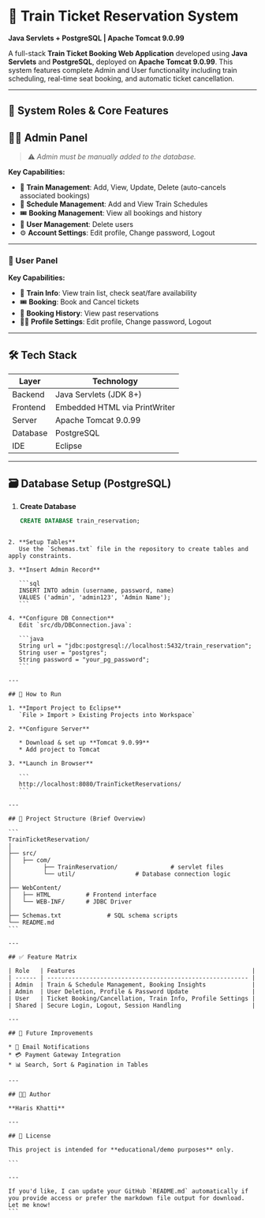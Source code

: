 # 🚆 Train Ticket Reservation System  
**Java Servlets + PostgreSQL | Apache Tomcat 9.0.99**

A full-stack **Train Ticket Booking Web Application** developed using **Java Servlets** and **PostgreSQL**, deployed on **Apache Tomcat 9.0.99**. This system features complete Admin and User functionality including train scheduling, real-time seat booking, and automatic ticket cancellation.

---

## 🔑 System Roles & Core Features

## 👨‍💼 Admin Panel  
> ⚠️ *Admin must be manually added to the database.*

**Key Capabilities:**
- 🚆 **Train Management**: Add, View, Update, Delete (auto-cancels associated bookings)
- 📅 **Schedule Management**: Add and View Train Schedules
- 🎟️ **Booking Management**: View all bookings and history
- 👥 **User Management**: Delete users
- ⚙️ **Account Settings**: Edit profile, Change password, Logout

---

### 👤 User Panel

**Key Capabilities:**
- 🚆 **Train Info**: View train list, check seat/fare availability
- 🎟️ **Booking**: Book and Cancel tickets
- 🧾 **Booking History**: View past reservations
- 🧑‍💼 **Profile Settings**: Edit profile, Change password, Logout

---

## 🛠️ Tech Stack

| Layer        | Technology                     |
|--------------|--------------------------------|
| Backend      | Java Servlets (JDK 8+)         |
| Frontend     | Embedded HTML via PrintWriter  |
| Server       | Apache Tomcat 9.0.99           |
| Database     | PostgreSQL                     |
| IDE          | Eclipse                        |

---

## 🗃️ Database Setup (PostgreSQL)

1. **Create Database**
   ```sql
   CREATE DATABASE train_reservation;
````

2. **Setup Tables**
   Use the `Schemas.txt` file in the repository to create tables and apply constraints.

3. **Insert Admin Record**

   ```sql
   INSERT INTO admin (username, password, name)
   VALUES ('admin', 'admin123', 'Admin Name');
   ```

4. **Configure DB Connection**
   Edit `src/db/DBConnection.java`:

   ```java
   String url = "jdbc:postgresql://localhost:5432/train_reservation";
   String user = "postgres";
   String password = "your_pg_password";
   ```

---

## 🚀 How to Run

1. **Import Project to Eclipse**
   `File > Import > Existing Projects into Workspace`

2. **Configure Server**

   * Download & set up **Tomcat 9.0.99**
   * Add project to Tomcat

3. **Launch in Browser**

   ```
   http://localhost:8080/TrainTicketReservations/
   ```

---

## 📁 Project Structure (Brief Overview)

```
TrainTicketReservation/
│
├── src/
│   ├── com/             
│         ├── TrainReservation/               # servlet files
│         └── util/                 # Database connection logic
│
├── WebContent/
│   ├── HTML          # Frontend interface
│   └── WEB-INF/      # JDBC Driver
│
├── Schemas.txt             # SQL schema scripts
└── README.md
```

---

## ✅ Feature Matrix

| Role   | Features                                                  |
| ------ | --------------------------------------------------------- |
| Admin  | Train & Schedule Management, Booking Insights             |
| Admin  | User Deletion, Profile & Password Update                  |
| User   | Ticket Booking/Cancellation, Train Info, Profile Settings |
| Shared | Secure Login, Logout, Session Handling                    |

---

## 🌱 Future Improvements

* 📩 Email Notifications
* 💳 Payment Gateway Integration
* 📊 Search, Sort & Pagination in Tables

---

## 👨‍💻 Author

**Haris Khatti**

---

## 📄 License

This project is intended for **educational/demo purposes** only.

```

---

If you'd like, I can update your GitHub `README.md` automatically if you provide access or prefer the markdown file output for download. Let me know!
```
